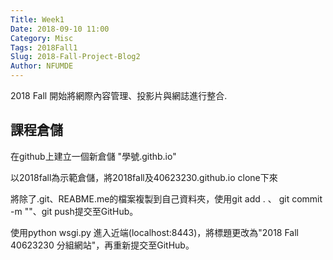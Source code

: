 ```yaml
---
Title: Week1
Date: 2018-09-10 11:00
Category: Misc
Tags: 2018Fall1
Slug: 2018-Fall-Project-Blog2
Author: NFUMDE
---
```


2018 Fall 開始將網際內容管理、投影片與網誌進行整合.

<!-- PELICAN_END_SUMMARY -->

課程倉儲
----


在github上建立一個新倉儲 "學號.githb.io"

以2018fall為示範倉儲，將2018fall及40623230.github.io clone下來

將除了.git、REABME.me的檔案複製到自己資料夾，使用git add . 、 git commit -m ""、git push提交至GitHub。

使用python wsgi.py 進入近端(localhost:8443)，將標題更改為"2018 Fall 40623230 分組網站"，再重新提交至GitHub。


